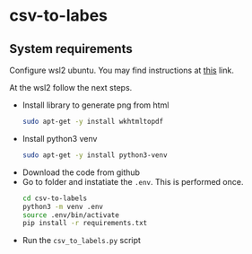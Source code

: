 # csv-to-labes

## System requirements
Configure wsl2 ubuntu. You may find instructions at [this](https://learn.microsoft.com/en-us/windows/wsl/install-manual) link.

At the wsl2 follow the next steps.
- Install library to generate png from html
    ```bash
    sudo apt-get -y install wkhtmltopdf
    ```
- Install python3 venv
    ```bash
    sudo apt-get -y install python3-venv
    ```
- Download the code from github
- Go to folder and instatiate the `.env`. This is performed once.
    ``` bash
    cd csv-to-labels
    python3 -m venv .env
    source .env/bin/activate
    pip install -r requirements.txt
    ```
- Run the `csv_to_labels.py` script

